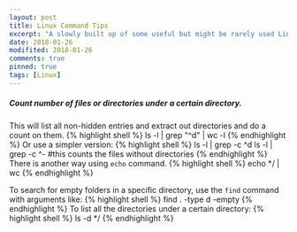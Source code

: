 ```yaml
---
layout: post
title: Linux Command Tips
excerpt: "A slowly built up of some useful but might be rarely used Linux tips."
date: 2018-01-26
modifited: 2018-01-26
comments: true
pinned: true
tags: [Linux]
---
```

##### Count number of files or directories under a certain directory. 
This will list all non-hidden entries and extract out directories and do a count on them. 
{% highlight shell %}
ls -l | grep "^d" | wc -l
{% endhighlight %}
Or use a simpler version:
{% highlight shell %}
ls -l | grep -c ^d
ls -l | grep -c ^- #this counts the files without directories
{% endhighlight %}
There is another way using ```echo``` command.
{% highlight shell %}
echo */ | wc
{% endhighlight %}

To search for empty folders in a specific directory, use the ```find``` command with arguments like:
{% highlight shell %}
find . -type d -empty
{% endhighlight %}
To list all the directories under a certain directory:
{% highlight shell %}
ls -d */
{% endhighlight %}
